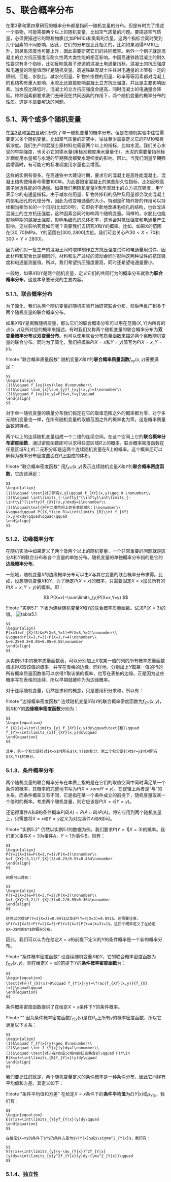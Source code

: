 # 5、联合概率分布

在第3章和第四章研究的概率分布都是指间一随机变量的分布。但是有时为了描述一个事物，可能需要两个以上的随机变量，比如空气质量的问题。要描述空气质量，必须要描述它的颗粒物质(比如PM10)和臭氧的含量。这两个指标会同时受到几个因素的不同影响，因此，它们的分布是比此相关的，比如如果测得PM10上升，则臭氧浓度也可能上升，因此需要研究它们的共同概率。另外一个例子就是混凝土的立方抗压强度与耐久性两大类性能的相互影响。中国高速铁路混凝土的耐久性要求有多个指标，比如反映氯离子渗透的混凝土电通量指标。混凝土的抗压强度和电通量的测量值同样是随机变量。高速铁路混凝土往往对电通量的上限有一定的限制。但是，水胶比、减水剂用量、矿物外掺数的用量、砂率等等因素都对混凝土的也结构有重大影响，水胶比还直接影响混凝土立方抗压强度，并且是主要影响因素。当水胶比降低时，混凝土的立方抗压强度会提高，同时混凝土的电通量会降低。种种因素都要求我们去研究在共同因素的作用下，两个随机变量的概率分布的性质。这是本章要解决的问题。

## 5.1、两个或多个随机变量

在[第3章](third.md)和[第四章](fourth.md)我们研究了单一随机变量的概率分布。但是在随机实验中往往需要定义多个随机变量。比如空气质量的研究中，往往至少需要定义它的PM10和臭氧浓度。我们生产的混凝土原材料也需要两个以上的指标，比如水泥。我们关心水泥的早期强度，也关心它的需水量(用标准稠度用水量量化）。水泥的需要量指标标准稠度用水量都与水泥的早期强度都受水泥细度的影响。因此，当我们测量早期强度增高时，有可能它的标准稠度用水量也会增高。

这样的实例有很多。在高速铁中大建设时期，要求它的混凝土是高性能混凝土，混凝土结构使用寿命需要100年。为此要限定混凝土的某些耐久性指标，比如反映氯离子渗透性能的电通量。如果我们用随机变量$X$表示混凝土的立方抗压强度，用$Y$表示它的电通量指标。由于减水剂用量、矿物外掺料的品种及用量都会改变混凝土内部毛细孔的孔径分布，因此为改变电通量的大小。特别是矿物外掺的作用可以持续相当相当长的一个日期(比如50年)，它即会不断地改进毛细孔的结构，也会改进混凝土的立方抗压强度，这种因素会同时影响两个随机变量。同样的，水胶比也能影响早期的混凝土强度，影响毛细孔的总体积率，这也会对抗压强度和电通量产生影响。这些影响究竟如何呢？需要我们去研究$X$和$Y$的概率。比如，如果$X$的范围在$[30, 70]$MPa，$Y$的范围在$[300, 2800]$库伦。我们可会关心$P(30<X<70\text{和}300<Y<2800)$。

因为我们对一批生产的混凝土同时取样制作立方抗压强度试件和电通量用试件，因此材料和配合比是相同的，材料和生产过程的波动会同时影响这两种试件的抗压强度和电通量测量值。所以，我们希望抗压强度要高，同时还希望电通量要小。

一般地，如果$X$和$Y$是两个随机变量，定义它们的共同行为的概率分布就称为**联合概率分布**。这是本章要研究的主要内容。
### 5.1.1、联合概率分布

为了简化，我们从两个随机变量的随机实验开始研究联合分布，然后再推广到多于两个随机变量的联合概率分布。

如果$X$和$Y$是离散随机变量，那么它们的联合概率分布可以用在范围$(X, Y)$内所有的点$(x,y)$及所对应的概率来描述。有时我们又称两个随机变量的联合概率分布为**双变量概率分布**或**双变量分布**。也可以使用联合分布质量函数来描述两个离散随机变量的联合分布。同时为了简化，我们把概率$P(X=x\text{和}Y=y)$简写为$P(X=x,Y=y)$。

!!!note "联合概率质量函数"
    随机变量$X$和$Y$的**联合概率质量函数**$f_{xy}(x,y)$需要满足：

    $$
    \begin{align}
    (1)&\qquad f_{xy}(xy)\leq 0\nonumber\\
    (2)&\qquad \sum_{x}\sum_{y}f_{xy}(x,y)=1\nonumber\\
    (3)&\qquad f_{xy}(x,y)=P(X=x,Y=y)\qquad
    \end{align}
    $$

对于单一随机变量的质量分布我们假定在它的取值范围之外的概率都为零，对于多元随机变量也一样，在所有随机变量的取值范围之外的概率也为零。这是概率质量函数的特点。

两个以上的连续随机变量组成一个二维的连续空间。在这个空间上它的**联合概率分布密度函数**，通过密度函数即可以求得任意区域$R$上的概率。联合概率密度函数在任意区域$R$上的二元积分即是这两个连续随机变量在$R$上的概率。这个概率还可以解释为概率分布密度曲面在$R$上围成的体积。

!!!note "联合概率密度函数"
    用$f_{XY}(x,y)$表示连续随机变量$X$和$Y$的**联合概率密度函数**，它应该满足：

    $$
    \begin{align}
    (1)&\qquad \text{对于所有x,y}\qquad f_{XY}(x,y)\geq 0 \nonumber\\
    (2)&\qquad \int\limits_{-\infty}^{\infty}\int\limits_{-\infty}^{\infty}f_{XY}(x,y)dxdy=1\nonumber\\
    (3)&\qquad\text{对于二维空间上的任意区域R：}\nonumber\\
    &\qquad\qquad P((X,Y)\in R)=\int\limits_{R}\int f_{XY}(x,y)dxdy\qquad\qquad\qquad
    \end{align}
    $$

### 5.1.2、边缘概率分布

在随机实验中如果定义了两个及两个以上的随机变量，一个非常重要的问题就是区分$X$和$Y$的联合分布和各个变量的单独分布。随机变量的单独概率分布指的是它的**边缘概率分布**。

一般地，随机变量$X$的边缘概率分布可以由$X$与其它变量的联合概率分布求得。比如，设想随机变量$X$和$Y$，为了确定$P(X=x)$的概率，只需要固定$X=x$加总所有的$P(X=x,Y=y)$的概率。即：

$$
P(X=x)=\sum\limits_{y}P(X=x,Y=y)
$$

!!!note "实例5.1"
    下表为连续随机变量$X$和$Y$的联合概率质量函数。试求$P(X=3)$的值。
    ![table5.1](images/table5.1.png)
    
    $$
    \begin{align}
    P(x=3)=f_{X}(3)&=P(X=3,Y=1)+P(X=3,Y=2)\nonumber\\
    &\qquad+P(X=3,Y=3)+P(X=3,Y=4)\nonumber\\
    &=0.25+0.2+0.05+0.05=0.55\nonumber
    \end{align}
    $$

从实例5.1中的概率质量函数表，可以分别加上$X$取某一值的列的所有概率质量函数值求得$X$取该值的概率，并写在表格的边缘。同样地，分别加上$Y$取某一值的行的所有概率质量函数值可以求得$Y$取该值的概率，也写在表格的边缘。正是因为这些概率写在表格的连续，所以早期就被称为为边缘概率。

对于连续随机变量，仍然是求和的概念，只是要用积分求和，所以有：

!!!note "边缘概率密度函数"
    连续随机变量$X$和$Y$的联合概率密度函数为$f_{XY}(x,y)$，则$X$和$Y$的**边缘概率密度函数**分别为：

    $$
    \begin{equation}
    f_{X}(x)=\int\limits_{y} f_{XY}(x,y)dy\qquad\text{和}\qquad f_{Y}=\int\limits_{x}f_{XY}(x,y)dx\qquad
    \end{equation}
    $$

    其中，第一个积分是针对$X=x$时所有$(X,Y)$的积分，第二个积分是针对$Y=y$时对所有$(X,Y)$的积分。

### 5.1.3、条件概率分布

两个随机变量的联合概率分布在本质上指的是在它们的取值空间中同时满足某一个条件的概率，其概率的完整地书写为$P(X=x and Y=y)$，在逻辑上两者是“与”的关系。而条件概率又有不同，它是指在某一个条件成立的前提下，随机变量取某一个值时的概率。考虑两个随机变量，则它应该是$P(X=x|Y=y)$。

还记得事件$A$和$B$的条件概率$P(B|A)=P(A\cap B)/P(A)$。将它应用到两个随机变量上，只需要将$X=x$和$Y=y$定义为对应事件$A$和$B$即可。

!!!note "实例5.2"
    仍然以实例5.1的数据为例。我们要求$P(Y=1|X=3)$的概率。我们定义事件$X=3$为事件$A$，$Y=1$为事件$B$。则有：

    $$
    \begin{align}
    P(Y=1|X=3)&=P(X=3,Y=1)/P(X=3)\nonumber\\
    &=f_{XY}(3,1)/f_{X}(3)=0.25/0.55=0.454\nonumber
    \end{align}
    $$

    同理可以得到：

    $$
    \begin{align}
    P(Y=2|X=3)&=P(X=3,Y=2)/P(X=3)\nonumber\\
    &=f_{XY}(3,2)/f_{X}(3)=0.2/0.55=0.364\nonumber
    \end{align}
    $$

    还可以求得$P(Y=3|X=3)=0.091$以及$P(Y=4|X=3)=0.091$。还需要注意，$P(Y=1|X=3)+P(Y=2|X=3)+P(Y=3|X=3)P(Y=4|X=3)=1$。这四个概率定义了在给定$X=3$时的$Y$的概率分布。

因此，我们可以认为在给定$X=x$的前提下定义的$Y$的条件概率是一个新的概率分布。

!!!note "条件概率密度函数"
    设连续随机变量$X$和$Y$，它的联合概率密度函数为$f_{XY}(x,y)$，则在给定$X=x$的前提下$Y$的**条件概率密度函数**为：

    $$
    \begin{equation}
    \text{对于}f_{X}(x)>0\qquad f_{Y|x}(y)=\frac{f_{XY}(x,y)}{f_{X}(x)}\qquad\qquad
    \end{equation}
    $$

条件概率密度函数提供了在给定$X=x$条件下$Y$的条件概率。

!!!note ""
    因为条件概率密度函数$f_{Y|x}(y)$是在$R_x$上所有$y$的概率密度函数，所以它满足以下关系：

    $$
    \begin{align}
    (1)&\qquad f_{Y|x}(y)\geq 0\nonumber\\
    (2)&\qquad \int f_{Y|x}(y)dy=1\nonumber\\
    (3)&\qquad \text{对于在Y的定义域内的任意集合B}\qquad P(Y\in B|X=x)=\int\limits_{B}f_{Y|x}(y)dy\qquad
    \end{align}
    $$

我们要记住的就是，两个随机变量定义的条件概率是一种条件分布，因此它同样有平均值和方差。其定义如下：

!!!note "条件平均值和方差"
    在给定$X=x$条件下的**条件平均值**为$E(Y|x)$或$\mu_{Y|x}$，我们有：

    $$
    \begin{equation}
    E(Y|x)=\int\limits_{Y}yf_{Y|x}(y)dy\qquad
    \end{equation}
    $$

    在给定$X=x$的条件下$Y$的条件方差为$V(Y|x)$或$\sigma^2_{Y|x}$，我们有：

    $$
    V(Y|x)=\int\limits_{y}(y-\mu_{Y|x})^2f_{Y|x}(y)dy=\int\limits_{y}y^2f_{Y|x}(y)dy-{\mu^2_{Y|x}}\qquad
    $$

### 5.1.4、独立性
 